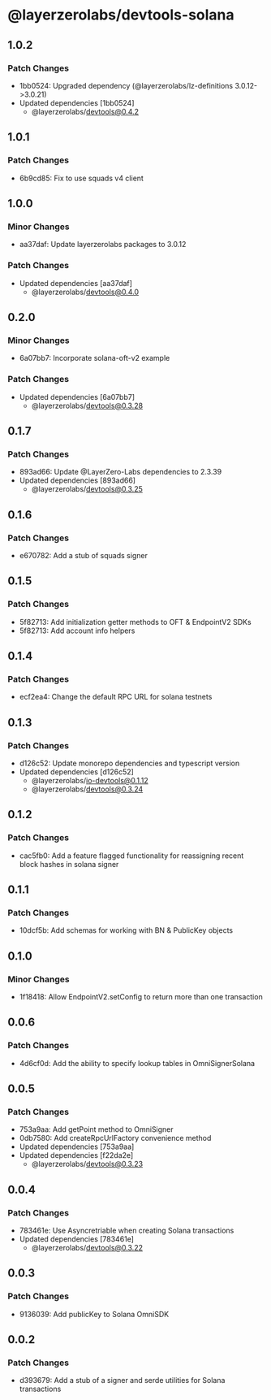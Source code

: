 # @layerzerolabs/devtools-solana

## 1.0.2

### Patch Changes

- 1bb0524: Upgraded dependency (@layerzerolabs/lz-definitions 3.0.12->3.0.21)
- Updated dependencies [1bb0524]
  - @layerzerolabs/devtools@0.4.2

## 1.0.1

### Patch Changes

- 6b9cd85: Fix to use squads v4 client

## 1.0.0

### Minor Changes

- aa37daf: Update layerzerolabs packages to 3.0.12

### Patch Changes

- Updated dependencies [aa37daf]
  - @layerzerolabs/devtools@0.4.0

## 0.2.0

### Minor Changes

- 6a07bb7: Incorporate solana-oft-v2 example

### Patch Changes

- Updated dependencies [6a07bb7]
  - @layerzerolabs/devtools@0.3.28

## 0.1.7

### Patch Changes

- 893ad66: Update @LayerZero-Labs dependencies to 2.3.39
- Updated dependencies [893ad66]
  - @layerzerolabs/devtools@0.3.25

## 0.1.6

### Patch Changes

- e670782: Add a stub of squads signer

## 0.1.5

### Patch Changes

- 5f82713: Add initialization getter methods to OFT & EndpointV2 SDKs
- 5f82713: Add account info helpers

## 0.1.4

### Patch Changes

- ecf2ea4: Change the default RPC URL for solana testnets

## 0.1.3

### Patch Changes

- d126c52: Update monorepo dependencies and typescript version
- Updated dependencies [d126c52]
  - @layerzerolabs/io-devtools@0.1.12
  - @layerzerolabs/devtools@0.3.24

## 0.1.2

### Patch Changes

- cac5fb0: Add a feature flagged functionality for reassigning recent block hashes in solana signer

## 0.1.1

### Patch Changes

- 10dcf5b: Add schemas for working with BN & PublicKey objects

## 0.1.0

### Minor Changes

- 1f18418: Allow EndpointV2.setConfig to return more than one transaction

## 0.0.6

### Patch Changes

- 4d6cf0d: Add the ability to specify lookup tables in OmniSignerSolana

## 0.0.5

### Patch Changes

- 753a9aa: Add getPoint method to OmniSigner
- 0db7580: Add createRpcUrlFactory convenience method
- Updated dependencies [753a9aa]
- Updated dependencies [f22da2e]
  - @layerzerolabs/devtools@0.3.23

## 0.0.4

### Patch Changes

- 783461e: Use Asyncretriable when creating Solana transactions
- Updated dependencies [783461e]
  - @layerzerolabs/devtools@0.3.22

## 0.0.3

### Patch Changes

- 9136039: Add publicKey to Solana OmniSDK

## 0.0.2

### Patch Changes

- d393679: Add a stub of a signer and serde utilities for Solana transactions
